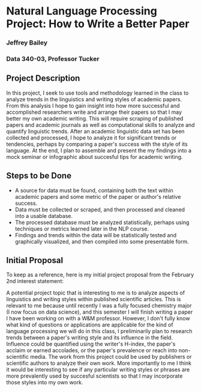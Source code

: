 # Natural Language Processing Project: How to Write a Better Paper
### Jeffrey Bailey
### Data 340-03, Professor Tucker

## Project Description
In this project, I seek to use tools and methodology learned in the class to analyze trends in the linguistics and writing styles of academic papers. From this analysis I hope to gain insight into how more successful and accomplished researchers write and arrange their papers so that I may better my own academic writing. This will require scraping of published papers and academic journals as well as computational skills to analyze and quantify linguistic trends. After an academic linguistic data set has been collected and processed, I hope to analyze it for significant trends or tendencies, perhaps by comparing a paper's success with the style of its language. At the end, I plan to assemble and present the my findings into a mock seminar or infographic about succesful tips for academic writing. 

## Steps to be Done
* A source for data must be found, containing both the text within academic papers and some metric of the paper or author's relative success.
* Data must be collected or scraped, and then processed and cleaned into a usable database.
* The processed database must be analyzed statistically, perhaps using techniques or metrics learned later in the NLP course.
* Findings and trends within the data will be statistically tested and graphically visualized, and then compiled into some presentable form.

## Initial Proposal
To keep as a reference, here is my initial project proposal from the February 2nd interest statement:

A potential project topic that is interesting to me is to analyze aspects of linguistics and writing styles within published scientific articles. This is relevant to me because until recently I was a fully focused chemistry major (I now focus on data science), and this semester I will finish writing a paper I have been working on with a W&M professor. However, I don't fully know what kind of questions or applications are applicable for the kind of language processing we will do in this class, I preliminarily plan to research trends between a paper's writing style and its influence in the field. Influence could be quantified using the writer's H-index, the paper's acclaim or earned accolades, or the paper's prevalence or reach into non-scientific media. The work from this project could be used by publishers or scientific authors to analyze their own work. More importantly to me I think it would be interesting to see if any particular writing styles or phrases are more prevalently used by succesful scientists so that I may incorporate those styles into my own work.
